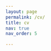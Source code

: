 ```yaml
---
layout: page
permalink: /cv/
title: cv
nav: true
nav_order: 5

---
```

<object data="../assets/pdf/example_pdf.pdf" width="1000" height="1000" type='application/pdf'></object>